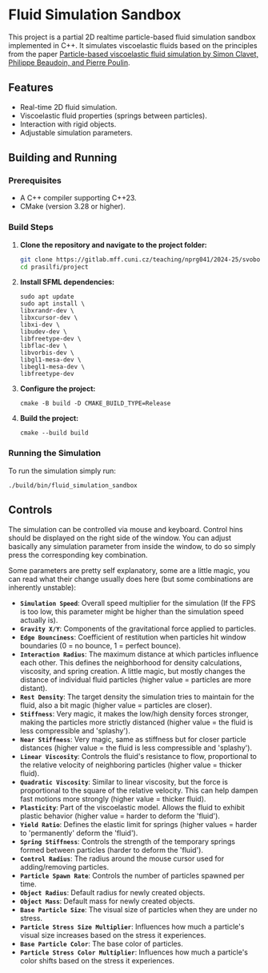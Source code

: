 # Fluid Simulation Sandbox

This project is a partial 2D realtime particle-based fluid simulation sandbox implemented in C++. It simulates viscoelastic fluids based on the principles from the paper [Particle-based viscoelastic fluid simulation by Simon Clavet, Philippe Beaudoin, and Pierre Poulin](https://dl.acm.org/doi/10.1145/1073368.1073400).

## Features

*   Real-time 2D fluid simulation.
*   Viscoelastic fluid properties (springs between particles).
*   Interaction with rigid objects.
*   Adjustable simulation parameters.

## Building and Running

### Prerequisites

*   A C++ compiler supporting C++23.
*   CMake (version 3.28 or higher).

### Build Steps

1.  **Clone the repository and navigate to the project folder:**
    ```bash
    git clone https://gitlab.mff.cuni.cz/teaching/nprg041/2024-25/svoboda-cze-1220/prasilfi.git
    cd prasilfi/project
    ```

2.  **Install SFML dependencies:**
    ```
    sudo apt update
    sudo apt install \
    libxrandr-dev \
    libxcursor-dev \
    libxi-dev \
    libudev-dev \
    libfreetype-dev \
    libflac-dev \
    libvorbis-dev \
    libgl1-mesa-dev \
    libegl1-mesa-dev \
    libfreetype-dev
    ```

2.  **Configure the project:**
    ```
    cmake -B build -D CMAKE_BUILD_TYPE=Release
    ```

3.  **Build the project:**
    ```
    cmake --build build
    ```

### Running the Simulation
To run the simulation simply run:

```
./build/bin/fluid_simulation_sandbox
```

## Controls

The simulation can be controlled via mouse and keyboard. Control hins should be displayed on the right side of the window. You can adjust basically any simulation parameter from inside the window, to do so simply press the corresponding key combination.

Some parameters are pretty self explanatory, some are a little magic, you can read what their change usually does here (but some combinations are inherently unstable):

*   **`Simulation Speed`**: Overall speed multiplier for the simulation (If the FPS is too low, this parameter might be higher than the simulation speed actually is).
*   **`Gravity X/Y`**: Components of the gravitational force applied to particles.
*   **`Edge Bounciness`**: Coefficient of restitution when particles hit window boundaries (0 = no bounce, 1 = perfect bounce).
*   **`Interaction Radius`**: The maximum distance at which particles influence each other. This defines the neighborhood for density calculations, viscosity, and spring creation. A little magic, but mostly changes the distance of individual fluid particles (higher value = particles are more distant).
*   **`Rest Density`**: The target density the simulation tries to maintain for the fluid, also a bit magic (higher value = particles are closer).
*   **`Stiffness`**: Very magic, it makes the low/high density forces stronger, making the particles more strictly distanced (higher value = the fluid is less compressible and 'splashy').
*   **`Near Stiffness`**: Very magic, same as stiffness but for closer particle distances (higher value = the fluid is less compressible and 'splashy').
*   **`Linear Viscosity`**: Controls the fluid's resistance to flow, proportional to the relative velocity of neighboring particles (higher value = thicker fluid).
*   **`Quadratic Viscosity`**: Similar to linear viscosity, but the force is proportional to the square of the relative velocity. This can help dampen fast motions more strongly (higher value = thicker fluid).
*   **`Plasticity`**: Part of the viscoelastic model. Allows the fluid to exhibit plastic behavior (higher value = harder to deform the 'fluid').
*   **`Yield Ratio`**: Defines the elastic limit for springs (higher values = harder to 'permanently' deform the 'fluid').
*   **`Spring Stiffness`**: Controls the strength of the temporary springs formed between particles (harder to deform the 'fluid').
*   **`Control Radius`**: The radius around the mouse cursor used for adding/removing particles.
*   **`Particle Spawn Rate`**: Controls the number of particles spawned per time.
*   **`Object Radius`**: Default radius for newly created objects.
*   **`Object Mass`**: Default mass for newly created objects.
*   **`Base Particle Size`**: The visual size of particles when they are under no stress.
*   **`Particle Stress Size Multiplier`**: Influences how much a particle's visual size increases based on the stress it experiences.
*   **`Base Particle Color`**: The base color of particles.
*   **`Particle Stress Color Multiplier`**: Influences how much a particle's color shifts based on the stress it experiences.
